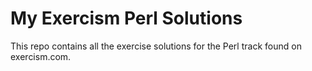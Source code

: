 # My Exercism Perl Solutions

This repo contains all the exercise solutions for the Perl track found on exercism.com.
